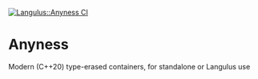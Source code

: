 [![Langulus::Anyness CI](https://github.com/Langulus/Anyness/actions/workflows/ci.yml/badge.svg)](https://github.com/Langulus/Anyness/actions/workflows/ci.yml)
# Anyness
Modern (C++20) type-erased containers, for standalone or Langulus use
